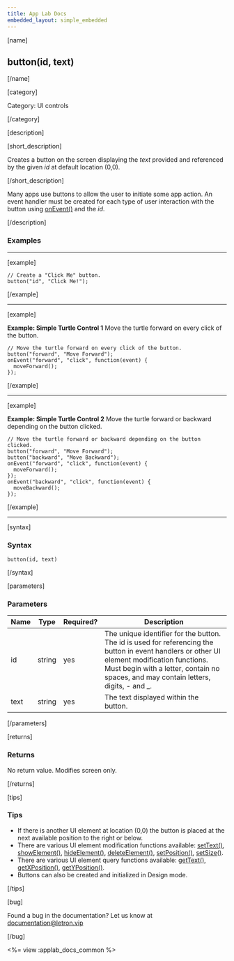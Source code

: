 ```yaml
---
title: App Lab Docs
embedded_layout: simple_embedded
---
```


[name]

## button(id, text)

[/name]

[category]

Category: UI controls

[/category]

[description]

[short_description]

Creates a button on the screen displaying the *text* provided and referenced by the given *id* at default location (0,0).

[/short_description]

Many apps use buttons to allow the user to initiate some app action. An event handler must be created for each type of user interaction with the button using [onEvent()](/applab/docs/onEvent) and the *id*.

[/description]

### Examples
____________________________________________________

[example]

```
// Create a "Click Me" button.
button("id", "Click Me!"); 
```

[/example]

____________________________________________________

[example]

**Example: Simple Turtle Control 1** Move the turtle forward on every click of the button.

```
// Move the turtle forward on every click of the button.
button("forward", "Move Forward");
onEvent("forward", "click", function(event) {
  moveForward();
});
```

[/example]
____________________________________________________

[example]

**Example: Simple Turtle Control 2** Move the turtle forward or backward depending on the button clicked.

```
// Move the turtle forward or backward depending on the button clicked.
button("forward", "Move Forward");
button("backward", "Move Backward");
onEvent("forward", "click", function(event) {
  moveForward();
});
onEvent("backward", "click", function(event) {
  moveBackward();
});
```

[/example]
____________________________________________________

[syntax]

### Syntax

```
button(id, text)
```

[/syntax]

[parameters]

### Parameters

| Name  | Type | Required? | Description |
|-----------------|------|-----------|-------------|
| id | string | yes | The unique identifier for the button. The id is used for referencing the button in event handlers or other UI element modification functions. Must begin with a letter, contain no spaces, and may contain letters, digits, - and _. |
| text | string | yes | The text displayed within the button. |

[/parameters]

[returns]

### Returns
No return value. Modifies screen only.

[/returns]

[tips]

### Tips
- If there is another UI element at location (0,0) the button is placed at the next available position to the right or below.
- There are various UI element modification functions available: [setText()](/applab/docs/setText), [showElement()](/applab/docs/showElement), [hideElement()](/applab/docs/hideElement), [deleteElement()](/applab/docs/deleteElement), [setPosition()](/applab/docs/setPosition), [setSize()](/applab/docs/setSize). 
- There are various UI element query functions available: [getText()](/applab/docs/getText), [getXPosition()](/applab/docs/getXPosition), [getYPosition()](/applab/docs/getYPosition).
- Buttons can also be created and initialized in Design mode.

[/tips]

[bug]

Found a bug in the documentation? Let us know at documentation@letron.vip

[/bug]

<%= view :applab_docs_common %>
